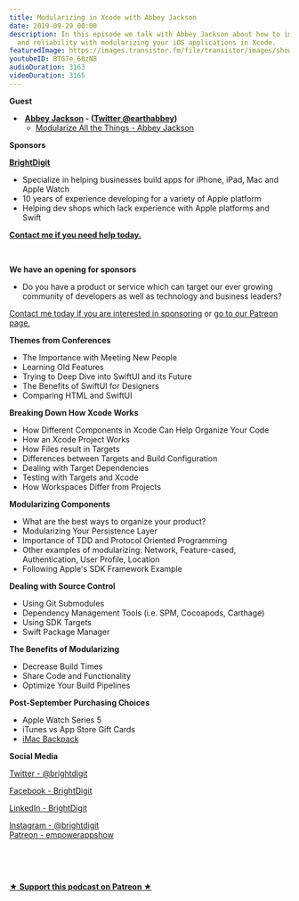 ```yaml
---
title: Modularizing in Xcode with Abbey Jackson
date: 2019-09-29 00:00
description: In this episode we talk with Abbey Jackson about how to improve testing
  and reliability with modularizing your iOS applications in Xcode.
featuredImage: https://images.transistor.fm/file/transistor/images/show/122/full_1533929410-artwork.jpg
youtubeID: BTG7e_60zN8
audioDuration: 3163
videoDuration: 3165
---
```

<p><b>Guest</b></p><ul><li> <a href="https://abbeyjackson.ca"><strong>Abbey Jackson</strong></a><strong> - (</strong><a href="https://twitter.com/earthabbey"><strong>Twitter @earthabbey</strong></a><strong>)</strong><ul><li><a href="https://vimeo.com/showcase/6225806/video/354783100">Modularize All the Things - Abbey Jackson</a></li></ul>
</li></ul><p><b>Sponsors</b></p><p><a href="https://brightdigit.com/"><strong>BrightDigit</strong></a></p><ul>
<li>Specialize in helping businesses build apps for iPhone, iPad, Mac and Apple Watch</li>
<li>10 years of experience developing for a variety of Apple platform</li>
<li>Helping dev shops which lack experience with Apple platforms and Swift</li>
</ul><p><a href="https://brightdigit.com/contact/"><strong>Contact me if you need help today.</strong></a></p><p><br></p><p><strong>We have an opening for sponsors</strong></p><ul><li>Do you have a product or service which can target our ever growing community of developers as well as technology and business leaders? </li></ul><p><a href="https://brightdigit.com/contact/">Contact me today if you are interested in sponsoring</a> or <a href="https://www.patreon.com/empowerappsshow">go to our Patreon page.</a></p><p><b>Themes from Conferences</b></p><ul>
<li>The Importance with Meeting New People</li>
<li>Learning Old Features</li>
<li>Trying to Deep Dive into SwiftUI and its Future</li>
<li>The Benefits of SwiftUI for Designers</li>
<li>Comparing HTML and SwiftUI</li>
</ul><p><b>Breaking Down How Xcode Works</b></p><ul>
<li>How Different Components in Xcode Can Help Organize Your Code</li>
<li>How an Xcode Project Works</li>
<li>How Files result in Targets</li>
<li>Differences between Targets and Build Configuration</li>
<li>Dealing with Target Dependencies</li>
<li>Testing with Targets and Xcode</li>
<li>How Workspaces Differ from Projects</li>
</ul><p><b>Modularizing Components</b></p><ul>
<li>What are the best ways to organize your product?</li>
<li>Modularizing Your Persistence Layer</li>
<li>Importance of TDD and Protocol Oriented Programming</li>
<li>Other examples of modularizing: Network, Feature-cased, Authentication, User Profile, Location</li>
<li>Following Apple's SDK Framework Example</li>
</ul><p><b>Dealing with Source Control</b></p><ul>
<li>Using Git Submodules</li>
<li>Dependency Management Tools (i.e. SPM, Cocoapods, Carthage)</li>
<li>Using SDK Targets</li>
<li>Swift Package Manager</li>
</ul><p><b>The Benefits of Modularizing</b></p><ul>
<li>Decrease Build Times</li>
<li>Share Code and Functionality</li>
<li>Optimize Your Build Pipelines</li>
</ul><p><b>Post-September Purchasing Choices</b></p><ul>
<li>Apple Watch Series 5</li>
<li>iTunes vs App Store Gift Cards</li>
<li><a href="https://www.amazon.com/Lavolta-Carrying-Case-Apple-27-inch/dp/B01DYHDQNI">iMac Backpack</a></li>
</ul><p><b>Social Media</b></p><p><a href="https://twitter.com/brightdigit">Twitter - @brightdigit</a></p><p><a href="http://facebook.com/brightdigit">Facebook - BrightDigit</a></p><p><a href="https://www.linkedin.com/company/bright-digit">LinkedIn - BrightDigit</a></p><p><a href="https://www.instagram.com/brightdigit/">Instagram - @brightdigit</a><br><a href="https://www.patreon.com/empowerappsshow">Patreon - empowerappshow</a></p><p><br></p><p><br></p><p><strong><a rel="payment" title="★ Support this podcast on Patreon ★" href="https://www.patreon.com/empowerappsshow">★ Support this podcast on Patreon ★</a></strong></p>
      